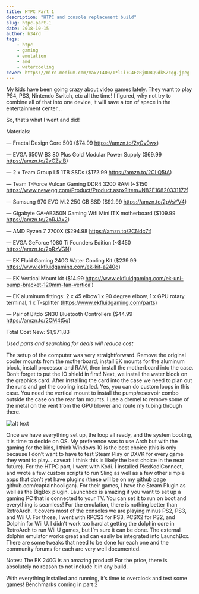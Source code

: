 ```yaml
---
title: HTPC Part 1
description: "HTPC and console replacement build"
slug: htpc-part-1
date: 2018-10-15
author: b34rd
tags:
    - htpc
    - gaming
    - emulation
    - amd
    - watercooling
cover: https://miro.medium.com/max/1400/1*l1i7C4EzRj0UBQ9dkSZcqg.jpeg
---
```

My kids have been going crazy about video games lately. They want to play PS4, PS3, Nintendo Switch, etc all the time! I figured, why not try to combine all of that into one device, it will save a ton of space in the entertainment center…

So, that’s what I went and did!

Materials:

— Fractal Design Core 500 ($74.99 https://amzn.to/2yGv0wx)

— EVGA 650W B3 80 Plus Gold Modular Power Supply ($69.99 https://amzn.to/2yCZyiB)

— 2 x Team Group L5 1TB SSDs ($172.99 https://amzn.to/2CLQ5tA)

— Team T-Force Vulcan Gaming DDR4 3200 RAM (~$150 https://www.newegg.com/Product/Product.aspx?Item=N82E16820331172)

— Samsung 970 EVO M.2 250 GB SSD ($92.99 https://amzn.to/2pVsYV4)

— Gigabyte GA-AB350N Gaming Wifi Mini ITX motherboard ($109.99 https://amzn.to/2pRJAx2)

— AMD Ryzen 7 2700X ($294.98 https://amzn.to/2CNdc7t)

— EVGA GeForce 1080 Ti Founders Edition (~$450 https://amzn.to/2pRzVGN)

— EK Fluid Gaming 240G Water Cooling Kit ($239.99 https://www.ekfluidgaming.com/ek-kit-a240g)

— EK Vertical Mount kit ($14.99 https://www.ekfluidgaming.com/ek-uni-pump-bracket-120mm-fan-vertical)

— EK aluminum fittings: 2 x 45 elbow1 x 90 degree elbow, 1 x GPU rotary terminal, 1 x T-splitter (https://www.ekfluidgaming.com/parts)

— Pair of Bitdo SN30 Bluetooth Controllers ($44.99 https://amzn.to/2CM4t5q)

Total Cost New: $1,971,83

*Used parts and searching for deals will reduce cost*

The setup of the computer was very straightforward. Remove the original cooler mounts from the motherboard, install EK mounts for the aluminum block, install processor and RAM, then install the motherboard into the case. Don’t forget to put the IO shield in first! Next, we install the water block on the graphics card. After installing the card into the case we need to plan out the runs and get the cooling installed. Yes, you can do custom loops in this case. You need the vertical mount to install the pump/reservoir combo outside the case on the rear fan mounts. I use a dremel to remove some of the metal on the vent from the GPU blower and route my tubing through there.

![alt text](https://miro.medium.com/max/1400/1*yee5sXIDH1d-P3AST2vUtg.jpeg "tubing through gpu vent")

Once we have everything set up, the loop all ready, and the system booting, it is time to decide on OS. My preference was to use Arch but with the gaming for the kids, I think Windows 10 is the best choice (this is only because I don’t want to have to test Steam Play or DXVK for every game they want to play… caveat: I think this is likely the best choice in the near future). For the HTPC part, I went with Kodi. I installed PlexKodiConnect, and wrote a few custom scripts to run Sling as well as a few other simple apps that don’t yet have plugins (these will be on my github page github.com/captainhooligan). For their games, I have the Steam Plugin as well as the BigBox plugin. Launchbox is amazing if you want to set up a gaming PC that is connected to your TV. You can set it to run on boot and everything is seamless! For the emulation, there is nothing better than RetroArch. It covers most of the consoles we are playing minus PS2, PS3, and Wii U. For those, I went with RPCS3 for PS3, PCSX2 for PS2, and Dolphin for Wii U. I didn’t work too hard at getting the dolphin core in RetroArch to run Wii U games, but I’m sure it can be done. The external dolphin emulator works great and can easily be integrated into LaunchBox. There are some tweaks that need to be done for each one and the community forums for each are very well documented.

Notes: The EK 240G is an amazing product! For the price, there is absolutely no reason to not include it in any build.

With everything installed and running, it’s time to overclock and test some games! Benchmarks coming in part 2